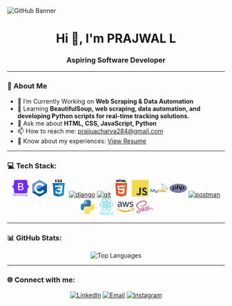 ![GitHub Banner](https://github.com/user-attachments/assets/f5e0f2ec-6fe7-4a63-a178-b11f2bbd2b95)

<h1 align="center">Hi 👋, I'm PRAJWAL L</h1>
<h3 align="center">Aspiring Software Developer</h3>

<hr />

<h3>🚀 About Me</h3>
<ul>
  <li>🔭 I’m Currently Working on <b>Web Scraping & Data Automation</b></li>
  <li>🌱 Learning <b>BeautifulSoup, web scraping, data automation, and developing Python scripts for real-time tracking solutions.</b></li>
  <li>💬 Ask me about <b>HTML, CSS, JavaScript, Python</b></li>
  <li>📫 How to reach me: <a href="mailto:prajjuacharya284@gmail.com">prajjuacharya284@gmail.com</a></li>
  <li>📄 Know about my experiences: <a href="https://1drv.ms/w/s!AmCoN7_vqMTugswGNX5zUxXkZoovzg?e=npncEP">View Resume</a></li>
</ul>

<hr />

<h3 align="left">💻 Tech Stack:</h3>
<p align="center">
  <a href="https://getbootstrap.com" target="_blank" rel="noreferrer"><img src="https://raw.githubusercontent.com/devicons/devicon/master/icons/bootstrap/bootstrap-plain-wordmark.svg" alt="bootstrap" width="40" height="40"/></a>
  <a href="https://www.cprogramming.com/" target="_blank" rel="noreferrer"><img src="https://raw.githubusercontent.com/devicons/devicon/master/icons/c/c-original.svg" alt="c" width="40" height="40"/></a>
  <a href="https://www.w3schools.com/css/" target="_blank" rel="noreferrer"><img src="https://raw.githubusercontent.com/devicons/devicon/master/icons/css3/css3-original-wordmark.svg" alt="css3" width="40" height="40"/></a>
  <a href="https://www.djangoproject.com/" target="_blank" rel="noreferrer"><img src="https://cdn.worldvectorlogo.com/logos/django.svg" alt="django" width="40" height="40"/></a>
  <a href="https://git-scm.com/" target="_blank" rel="noreferrer"><img src="https://www.vectorlogo.zone/logos/git-scm/git-scm-icon.svg" alt="git" width="40" height="40"/></a>
  <a href="https://www.w3.org/html/" target="_blank" rel="noreferrer"><img src="https://raw.githubusercontent.com/devicons/devicon/master/icons/html5/html5-original-wordmark.svg" alt="html5" width="40" height="40"/></a>
  <a href="https://developer.mozilla.org/en-US/docs/Web/JavaScript" target="_blank" rel="noreferrer"><img src="https://raw.githubusercontent.com/devicons/devicon/master/icons/javascript/javascript-original.svg" alt="javascript" width="40" height="40"/></a>
  <a href="https://www.mysql.com/" target="_blank" rel="noreferrer"><img src="https://raw.githubusercontent.com/devicons/devicon/master/icons/mysql/mysql-original-wordmark.svg" alt="mysql" width="40" height="40"/></a>
  <a href="https://www.php.net" target="_blank" rel="noreferrer"><img src="https://raw.githubusercontent.com/devicons/devicon/master/icons/php/php-original.svg" alt="php" width="40" height="40"/></a>
  <a href="https://postman.com" target="_blank" rel="noreferrer"><img src="https://www.vectorlogo.zone/logos/getpostman/getpostman-icon.svg" alt="postman" width="40" height="40"/></a>
  <a href="https://www.python.org" target="_blank" rel="noreferrer"><img src="https://raw.githubusercontent.com/devicons/devicon/master/icons/python/python-original.svg" alt="python" width="40" height="40"/></a>
  <a href="https://reactjs.org/" target="_blank" rel="noreferrer"><img src="https://raw.githubusercontent.com/devicons/devicon/master/icons/react/react-original-wordmark.svg" alt="react" width="40" height="40"/></a>
  <a href="https://aws.amazon.com" target="_blank" rel="noreferrer"><img src="https://raw.githubusercontent.com/devicons/devicon/master/icons/amazonwebservices/amazonwebservices-original-wordmark.svg" alt="aws" width="40" height="40"/></a>
  <a href="https://sass-lang.com" target="_blank" rel="noreferrer"><img src="https://raw.githubusercontent.com/devicons/devicon/master/icons/sass/sass-original.svg" alt="sass" width="40" height="40"/></a>
</p>

<hr />

<h3 align="left">📊 GitHub Stats:</h3>
<div align="center">
  <img src="https://github-readme-stats.vercel.app/api/top-langs?username=Prajju-28&show_icons=true&locale=en&layout=compact&theme=radical&langs_count=6&hide=Jupyter%20Notebook" alt="Top Languages">
</div>


<hr />

<h3 align="left"> 🌐 Connect with me:</h3>
<p align="center">
  <a href="https://linkedin.com/in/prajwal-l-853428304" target="_blank"><img src="https://img.shields.io/badge/-LinkedIn-blue?style=for-the-badge&logo=linkedin&logoColor=white" alt="LinkedIn"></a>
  <a href="mailto:prajjuacharya284@gmail.com" target="_blank"><img src="https://img.shields.io/badge/-Email-c14438?style=for-the-badge&logo=gmail&logoColor=white" alt="Email"></a>
  <a href="https://instagram.com/mr._dimple_boii" target="_blank"><img src="https://img.shields.io/badge/-Instagram-E4405F?style=for-the-badge&logo=instagram&logoColor=white" alt="Instagram"></a>
</p>
